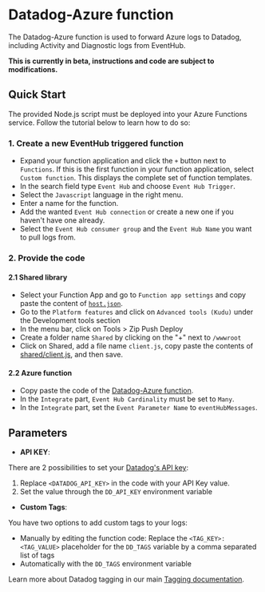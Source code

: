 # Datadog-Azure function

The Datadog-Azure function is used to forward Azure logs to Datadog, including Activity and Diagnostic logs from EventHub.

**This is currently in beta, instructions and code are subject to modifications.**

## Quick Start

The provided Node.js script must be deployed into your Azure Functions service. Follow the tutorial below to learn how to do so:

### 1. Create a new EventHub triggered function

- Expand your function application and click the `+` button next to `Functions`. If this is the first function in your function application, select `Custom function`. This displays the complete set of function templates.
- In the search field type `Event Hub` and choose `Event Hub Trigger`.
- Select the `Javascript` language in the right menu.
- Enter a name for the function.
- Add the wanted `Event Hub connection` or create a new one if you haven't have one already.
- Select the `Event Hub consumer group` and the `Event Hub Name` you want to pull logs from.

### 2. Provide the code

#### 2.1 Shared library

- Select your Function App and go to `Function app settings` and copy paste the content of [`host.json`](../host.json).
- Go to the `Platform features` and click on `Advanced tools (Kudu)` under the Development tools section
- In the menu bar, click on Tools > Zip Push Deploy
- Create a folder name `Shared` by clicking on the "+" next to `/wwwroot`
- Click on Shared, add a file name `client.js`, copy paste the contents of [shared/client.js](../shared/client.js), and then save.

#### 2.2 Azure function

- Copy paste the code of the [Datadog-Azure function](./index.js).
- In the `Integrate` part, `Event Hub Cardinality` must be set to `Many`.
- In the `Integrate` part,  set the `Event Parameter Name` to `eventHubMessages`.

## Parameters

- **API KEY**:

There are 2 possibilities to set your [Datadog's API key](https://app.datadoghq.com/account/settings#api):

1. Replace `<DATADOG_API_KEY>` in the code with your API Key value.
2. Set the value through the `DD_API_KEY` environment variable

- **Custom Tags**:

You have two options to add custom tags to your logs:

- Manually by editing the function code: Replace the `<TAG_KEY>:<TAG_VALUE>` placeholder for the `DD_TAGS` variable by a comma separated list of tags
- Automatically with the `DD_TAGS` environment variable

Learn more about Datadog tagging in our main [Tagging documentation](https://docs.datadoghq.com/tagging/).
